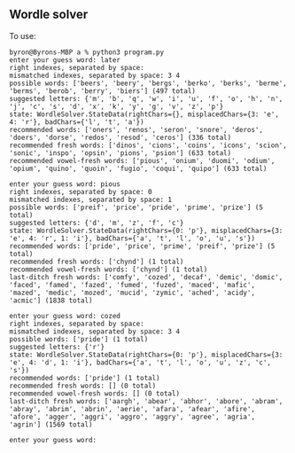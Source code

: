 Wordle solver
-------------

To use:

    byron@Byrons-MBP a % python3 program.py
    enter your guess word: later   
    right indexes, separated by space: 
    mismatched indexes, separated by space: 3 4
    possible words: ['beers', 'beery', 'bergs', 'berko', 'berks', 'berme', 'berms', 'berob', 'berry', 'biers'] (497 total)
    suggested letters: {'m', 'b', 'q', 'w', 'i', 'u', 'f', 'o', 'h', 'n', 'j', 'c', 's', 'd', 'x', 'k', 'y', 'g', 'v', 'z', 'p'}
    state: WordleSolver.StateData(rightChars={}, misplacedChars={3: 'e', 4: 'r'}, badChars={'l', 't', 'a'})
    recommended words: ['oners', 'renos', 'seron', 'snore', 'deros', 'doers', 'dorse', 'redos', 'resod', 'ceros'] (336 total)
    recommended fresh words: ['dinos', 'cions', 'coins', 'icons', 'scion', 'sonic', 'inspo', 'opsin', 'pions', 'psion'] (633 total)
    recommended vowel-fresh words: ['pious', 'onium', 'duomi', 'odium', 'opium', 'quino', 'quoin', 'fugio', 'coqui', 'quipo'] (633 total)
    
    enter your guess word: pious
    right indexes, separated by space: 0
    mismatched indexes, separated by space: 1
    possible words: ['preif', 'price', 'pride', 'prime', 'prize'] (5 total)
    suggested letters: {'d', 'm', 'z', 'f', 'c'}
    state: WordleSolver.StateData(rightChars={0: 'p'}, misplacedChars={3: 'e', 4: 'r', 1: 'i'}, badChars={'a', 't', 'l', 'o', 'u', 's'})
    recommended words: ['pride', 'price', 'prime', 'preif', 'prize'] (5 total)
    recommended fresh words: ['chynd'] (1 total)
    recommended vowel-fresh words: ['chynd'] (1 total)
    last-ditch fresh words: ['comfy', 'cozed', 'decaf', 'demic', 'domic', 'faced', 'famed', 'fazed', 'fumed', 'fuzed', 'maced', 'mafic', 'mazed', 'medic', 'mozed', 'mucid', 'zymic', 'ached', 'acidy', 'acmic'] (1838 total)
    
    enter your guess word: cozed
    right indexes, separated by space: 
    mismatched indexes, separated by space: 3 4
    possible words: ['pride'] (1 total)
    suggested letters: {'r'}
    state: WordleSolver.StateData(rightChars={0: 'p'}, misplacedChars={3: 'e', 4: 'd', 1: 'i'}, badChars={'a', 't', 'l', 'o', 'u', 'z', 'c', 's'})
    recommended words: ['pride'] (1 total)
    recommended fresh words: [] (0 total)
    recommended vowel-fresh words: [] (0 total)
    last-ditch fresh words: ['aargh', 'abear', 'abhor', 'abore', 'abram', 'abray', 'abrim', 'abrin', 'aerie', 'afara', 'afear', 'afire', 'afore', 'agger', 'aggri', 'aggro', 'aggry', 'agree', 'agria', 'agrin'] (1569 total)
    
    enter your guess word: 